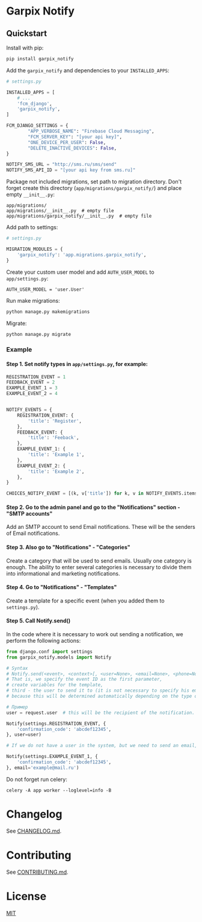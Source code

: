 # Garpix Notify


## Quickstart

Install with pip:

```bash
pip install garpix_notify
```

Add the `garpix_notify` and dependencies to your `INSTALLED_APPS`:

```python
# settings.py

INSTALLED_APPS = [
    # ...
    'fcm_django',
    'garpix_notify',
]

FCM_DJANGO_SETTINGS = {
        "APP_VERBOSE_NAME": "Firebase Cloud Messaging",
        "FCM_SERVER_KEY": "[your api key]",
        "ONE_DEVICE_PER_USER": False,
        "DELETE_INACTIVE_DEVICES": False,
}

NOTIFY_SMS_URL = "http://sms.ru/sms/send"
NOTIFY_SMS_API_ID = "[your api key from sms.ru]"


```

Package not included migrations, set path to migration directory. Don't forget create this directory (`app/migrations/garpix_notify/`) and place empty `__init__.py`:

```
app/migrations/
app/migrations/__init__.py  # empty file
app/migrations/garpix_notify/__init__.py  # empty file
```

Add path to settings:

```python
# settings.py

MIGRATION_MODULES = {
    'garpix_notify': 'app.migrations.garpix_notify',
}
```

Create your custom user model and add `AUTH_USER_MODEL` to `app/settings.py`:

```
AUTH_USER_MODEL = 'user.User'

```

Run make migrations:

```bash
python manage.py makemigrations
```

Migrate:

```bash
python manage.py migrate
```

### Example

#### Step 1. Set notify types in `app/settings.py`, for example:

```python
REGISTRATION_EVENT = 1
FEEDBACK_EVENT = 2
EXAMPLE_EVENT_1 = 3
EXAMPLE_EVENT_2 = 4


NOTIFY_EVENTS = {
    REGISTRATION_EVENT: {
        'title': 'Register',
    },
    FEEDBACK_EVENT: {
        'title': 'Feeback',
    },
    EXAMPLE_EVENT_1: {
        'title': 'Example 1',
    },
    EXAMPLE_EVENT_2: {
        'title': 'Example 2',
    },
}

CHOICES_NOTIFY_EVENT = [(k, v['title']) for k, v in NOTIFY_EVENTS.items()]

```

#### Step 2. Go to the admin panel and go to the "Notifications" section - "SMTP accounts"

Add an SMTP account to send Email notifications. These will be the senders of Email notifications.

#### Step 3. Also go to "Notifications" - "Categories"

Create a category that will be used to send emails. Usually one category is enough. The ability to enter several categories
is necessary to divide them into informational and marketing notifications.

#### Step 4. Go to "Notifications" - "Templates"

Create a template for a specific event (when you added them to `settings.py`).

#### Step 5. Call Notify.send()

In the code where it is necessary to work out sending a notification, we perform the following actions:

```python
from django.conf import settings
from garpix_notify.models import Notify

# Syntax
# Notify.send(<event>, <context>[, <user=None>, <email=None>, <phone=None>, <files=None>, <data_json=None>])
# That is, we specify the event ID as the first parameter,
# create variables for the template,
# third - the user to send it to (it is not necessary to specify his email, phone number, etc.,
# because this will be determined automatically depending on the type of template)

# Пример
user = request.user  # this will be the recipient of the notification.

Notify(settings.REGISTRATION_EVENT, {
    'confirmation_code': 'abcdef12345',
}, user=user)

# If we do not have a user in the system, but we need to send an email, we can do the following

Notify(settings.EXAMPLE_EVENT_1, {
    'confirmation_code': 'abcdef12345',
}, email='example@mail.ru')

```

Do not forget run celery:

```
celery -A app worker --loglevel=info -B
```

# Changelog

See [CHANGELOG.md](CHANGELOG.md).

# Contributing

See [CONTRIBUTING.md](CONTRIBUTING.md).

# License

[MIT](LICENSE)